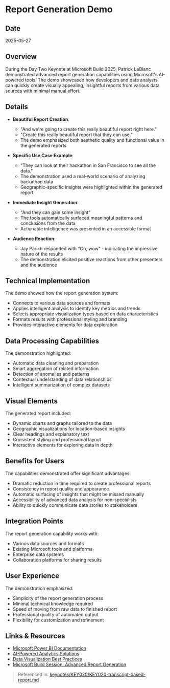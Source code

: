 # Report Generation Demo

## Date
2025-05-27

## Overview
During the Day Two Keynote at Microsoft Build 2025, Patrick LeBlanc demonstrated advanced report generation capabilities using Microsoft's AI-powered tools. The demo showcased how developers and data analysts can quickly create visually appealing, insightful reports from various data sources with minimal manual effort.

## Details
- **Beautiful Report Creation**:
  - "And we're going to create this really beautiful report right here."
  - "Create this really beautiful report that they can use."
  - The demo emphasized both aesthetic quality and functional value in the generated reports

- **Specific Use Case Example**:
  - "They can look at their hackathon in San Francisco to see all the data."
  - The demonstration used a real-world scenario of analyzing hackathon data
  - Geographic-specific insights were highlighted within the generated report

- **Immediate Insight Generation**:
  - "And they can gain some insight"
  - The tools automatically surfaced meaningful patterns and conclusions from the data
  - Actionable intelligence was presented in an accessible format

- **Audience Reaction**:
  - Jay Parikh responded with "Oh, wow" - indicating the impressive nature of the results
  - The demonstration elicited positive reactions from other presenters and the audience

## Technical Implementation
The demo showed how the report generation system:
- Connects to various data sources and formats
- Applies intelligent analysis to identify key metrics and trends
- Selects appropriate visualization types based on data characteristics
- Formats results with professional styling and branding
- Provides interactive elements for data exploration

## Data Processing Capabilities
The demonstration highlighted:
- Automatic data cleaning and preparation
- Smart aggregation of related information
- Detection of anomalies and patterns
- Contextual understanding of data relationships
- Intelligent summarization of complex datasets

## Visual Elements
The generated report included:
- Dynamic charts and graphs tailored to the data
- Geographic visualizations for location-based insights
- Clear headings and explanatory text
- Consistent styling and professional layout
- Interactive elements for exploring data in depth

## Benefits for Users
The capabilities demonstrated offer significant advantages:
- Dramatic reduction in time required to create professional reports
- Consistency in report quality and appearance
- Automatic surfacing of insights that might be missed manually
- Accessibility of advanced data analysis for non-specialists
- Ability to quickly communicate data stories to stakeholders

## Integration Points
The report generation capability works with:
- Various data sources and formats
- Existing Microsoft tools and platforms
- Enterprise data systems
- Collaboration platforms for sharing results

## User Experience
The demonstration emphasized:
- Simplicity of the report generation process
- Minimal technical knowledge required
- Speed of moving from raw data to finished report
- Professional quality of automated output
- Flexibility for customization and refinement

## Links & Resources
- [Microsoft Power BI Documentation](https://learn.microsoft.com/en-us/power-bi/)
- [AI-Powered Analytics Solutions](https://azure.microsoft.com/en-us/services/AI-analytics/)
- [Data Visualization Best Practices](https://learn.microsoft.com/en-us/power-bi/guidance/report-tips)
- [Microsoft Build Session: Advanced Report Generation](https://build.microsoft.com/sessions)

> Referenced in: [keynotes/KEY020/KEY020-transcript-based-report.md](../KEY020-transcript-based-report.md)